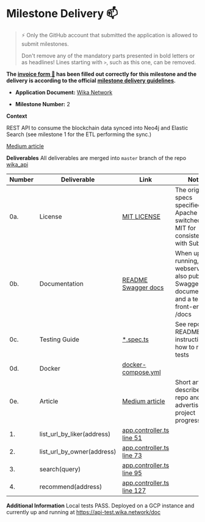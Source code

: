 # Milestone Delivery :mailbox:

> ⚡ Only the GitHub account that submitted the application is allowed to submit milestones. 
> 
> Don't remove any of the mandatory parts presented in bold letters or as headlines! Lines starting with `>`, such as this one, can be removed.

**The [invoice form :pencil:](https://docs.google.com/forms/d/e/1FAIpQLSfmNYaoCgrxyhzgoKQ0ynQvnNRoTmgApz9NrMp-hd8mhIiO0A/viewform) has been filled out correctly for this milestone and the delivery is according to the official [milestone delivery guidelines](https://github.com/w3f/Grants-Program/blob/master/docs/milestone-deliverables-guidelines.md).**  

* **Application Document:** 
[Wika Network](https://github.com/w3f/Grants-Program/blob/master/applications/wika_network.md)

* **Milestone Number:** 
2

**Context**

REST API to consume the blockchain data synced into Neo4j and Elastic Search (see milestone 1 for the ETL performing the sync.)

[Medium article](https://wikanetwork.medium.com/the-wika-network-api-4309e48a7d4f)

**Deliverables**
All deliverables are merged into `master` branch of the repo [wika_api](https://github.com/randombishop/wika_api)

| Number | Deliverable | Link | Notes |
| ------------- | ------------- | ------------- |------------- |
| 0a. | License | [MIT LICENSE](https://github.com/randombishop/wika_api/blob/master/LICENSE) | The original specs specified Apache but we switched to MIT for consistency with Subquery
| 0b. | Documentation | [README](https://github.com/randombishop/wika_api/blob/master/README.md) [Swagger docs](https://api-test.wika.network/doc) | When up and running, the webserver also publishes Swagger documentation and a test front-end at /docs 
| 0c. | Testing Guide | [*.spec.ts](https://github.com/randombishop/wika_api/tree/master/src) | See repo README for instructions on how to run the tests
| 0d. | Docker | [docker-compose.yml](https://github.com/randombishop/wika_api/blob/master/subql_wika/docker-compose.yaml) |
| 0e. | Article | [Medium article](https://wikanetwork.medium.com/the-wika-network-api-4309e48a7d4f) | Short article to describe this repo and advertise project progress.
| 1. | list_url_by_liker(address) | [app.controller.ts line 51](https://github.com/randombishop/wika_api/blob/292848c4330b767715b6b82b5517fab1b9132d8a/api/src/app.controller.ts#L51) | 
| 2. | list_url_by_owner(address) | [app.controller.ts line 73](https://github.com/randombishop/wika_api/blob/292848c4330b767715b6b82b5517fab1b9132d8a/api/src/app.controller.ts#L73) | 
| 3. | search(query) | [app.controller.ts line 95](https://github.com/randombishop/wika_api/blob/292848c4330b767715b6b82b5517fab1b9132d8a/api/src/app.controller.ts#L95) | 
| 4. | recommend(address) | [app.controller.ts line 127](https://github.com/randombishop/wika_api/blob/292848c4330b767715b6b82b5517fab1b9132d8a/api/src/app.controller.ts#L127) | 



**Additional Information**
Local tests PASS.
Deployed on a GCP instance and currently up and running at https://api-test.wika.network/doc 
